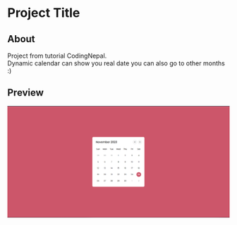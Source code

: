 # Project Title


## About <a name = "about"></a>

Project from tutorial CodingNepal.</br> 
Dynamic calendar can show you real date you can also go to other months :)

## Preview
![preview image](./preview.png)
